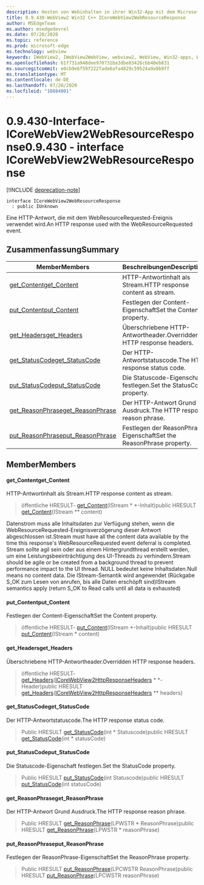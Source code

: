 ```yaml
---
description: Hosten von Webinhalten in ihrer Win32-App mit dem Microsoft Edge WebView2-Steuerelement
title: 0.9.430-WebView2 Win32 C++ ICoreWebView2WebResourceResponse
author: MSEdgeTeam
ms.author: msedgedevrel
ms.date: 07/20/2020
ms.topic: reference
ms.prod: microsoft-edge
ms.technology: webview
keywords: IWebView2, IWebView2WebView, webview2, WebView, Win32-apps, Win32, Edge, ICoreWebView2, ICoreWebView2Host, Browser-Steuerelement, Edge-HTML
ms.openlocfilehash: 61f731a948dee970731ba3dbe83426cbb40eb831
ms.sourcegitcommit: e0cb9e6f59f222fade6afa4829c59524a9a9b9ff
ms.translationtype: MT
ms.contentlocale: de-DE
ms.lasthandoff: 07/20/2020
ms.locfileid: "10884001"
---
```

# <span data-ttu-id="bfe90-104">0.9.430-Interface-ICoreWebView2WebResourceResponse</span><span class="sxs-lookup"><span data-stu-id="bfe90-104">0.9.430 - interface ICoreWebView2WebResourceResponse</span></span> 

[!INCLUDE [deprecation-note](../../includes/deprecation-note.md)]

```
interface ICoreWebView2WebResourceResponse
  : public IUnknown
```

<span data-ttu-id="bfe90-105">Eine HTTP-Antwort, die mit dem WebResourceRequested-Ereignis verwendet wird.</span><span class="sxs-lookup"><span data-stu-id="bfe90-105">An HTTP response used with the WebResourceRequested event.</span></span>

## <span data-ttu-id="bfe90-106">Zusammenfassung</span><span class="sxs-lookup"><span data-stu-id="bfe90-106">Summary</span></span>

 <span data-ttu-id="bfe90-107">Member</span><span class="sxs-lookup"><span data-stu-id="bfe90-107">Members</span></span>                        | <span data-ttu-id="bfe90-108">Beschreibungen</span><span class="sxs-lookup"><span data-stu-id="bfe90-108">Descriptions</span></span>
--------------------------------|---------------------------------------------
[<span data-ttu-id="bfe90-109">get_Content</span><span class="sxs-lookup"><span data-stu-id="bfe90-109">get_Content</span></span>](#get_content) | <span data-ttu-id="bfe90-110">HTTP-Antwortinhalt als Stream.</span><span class="sxs-lookup"><span data-stu-id="bfe90-110">HTTP response content as stream.</span></span>
[<span data-ttu-id="bfe90-111">put_Content</span><span class="sxs-lookup"><span data-stu-id="bfe90-111">put_Content</span></span>](#put_content) | <span data-ttu-id="bfe90-112">Festlegen der Content-Eigenschaft</span><span class="sxs-lookup"><span data-stu-id="bfe90-112">Set the Content property.</span></span>
[<span data-ttu-id="bfe90-113">get_Headers</span><span class="sxs-lookup"><span data-stu-id="bfe90-113">get_Headers</span></span>](#get_headers) | <span data-ttu-id="bfe90-114">Überschriebene HTTP-Antwortheader.</span><span class="sxs-lookup"><span data-stu-id="bfe90-114">Overridden HTTP response headers.</span></span>
[<span data-ttu-id="bfe90-115">get_StatusCode</span><span class="sxs-lookup"><span data-stu-id="bfe90-115">get_StatusCode</span></span>](#get_statuscode) | <span data-ttu-id="bfe90-116">Der HTTP-Antwortstatuscode.</span><span class="sxs-lookup"><span data-stu-id="bfe90-116">The HTTP response status code.</span></span>
[<span data-ttu-id="bfe90-117">put_StatusCode</span><span class="sxs-lookup"><span data-stu-id="bfe90-117">put_StatusCode</span></span>](#put_statuscode) | <span data-ttu-id="bfe90-118">Die Statuscode-Eigenschaft festlegen.</span><span class="sxs-lookup"><span data-stu-id="bfe90-118">Set the StatusCode property.</span></span>
[<span data-ttu-id="bfe90-119">get_ReasonPhrase</span><span class="sxs-lookup"><span data-stu-id="bfe90-119">get_ReasonPhrase</span></span>](#get_reasonphrase) | <span data-ttu-id="bfe90-120">Der HTTP-Antwort Grund Ausdruck.</span><span class="sxs-lookup"><span data-stu-id="bfe90-120">The HTTP response reason phrase.</span></span>
[<span data-ttu-id="bfe90-121">put_ReasonPhrase</span><span class="sxs-lookup"><span data-stu-id="bfe90-121">put_ReasonPhrase</span></span>](#put_reasonphrase) | <span data-ttu-id="bfe90-122">Festlegen der ReasonPhrase-Eigenschaft</span><span class="sxs-lookup"><span data-stu-id="bfe90-122">Set the ReasonPhrase property.</span></span>

## <span data-ttu-id="bfe90-123">Member</span><span class="sxs-lookup"><span data-stu-id="bfe90-123">Members</span></span>

#### <span data-ttu-id="bfe90-124">get_Content</span><span class="sxs-lookup"><span data-stu-id="bfe90-124">get_Content</span></span> 

<span data-ttu-id="bfe90-125">HTTP-Antwortinhalt als Stream.</span><span class="sxs-lookup"><span data-stu-id="bfe90-125">HTTP response content as stream.</span></span>

> <span data-ttu-id="bfe90-126">öffentliche HRESULT- [get_Content](#get_content)(IStream \* \*-Inhalt)</span><span class="sxs-lookup"><span data-stu-id="bfe90-126">public HRESULT [get_Content](#get_content)(IStream \*\* content)</span></span>

<span data-ttu-id="bfe90-127">Datenstrom muss alle Inhaltsdaten zur Verfügung stehen, wenn die WebResourceRequested-Ereignisverzögerung dieser Antwort abgeschlossen ist.</span><span class="sxs-lookup"><span data-stu-id="bfe90-127">Stream must have all the content data available by the time this response's WebResourceRequested event deferral is completed.</span></span> <span data-ttu-id="bfe90-128">Stream sollte agil sein oder aus einem Hintergrundthread erstellt werden, um eine Leistungsbeeinträchtigung des UI-Threads zu verhindern.</span><span class="sxs-lookup"><span data-stu-id="bfe90-128">Stream should be agile or be created from a background thread to prevent performance impact to the UI thread.</span></span> <span data-ttu-id="bfe90-129">NULL bedeutet keine Inhaltsdaten.</span><span class="sxs-lookup"><span data-stu-id="bfe90-129">Null means no content data.</span></span> <span data-ttu-id="bfe90-130">Die IStream-Semantik wird angewendet (Rückgabe S_OK zum Lesen von anrufen, bis alle Daten erschöpft sind)</span><span class="sxs-lookup"><span data-stu-id="bfe90-130">IStream semantics apply (return S_OK to Read calls until all data is exhausted)</span></span>

#### <span data-ttu-id="bfe90-131">put_Content</span><span class="sxs-lookup"><span data-stu-id="bfe90-131">put_Content</span></span> 

<span data-ttu-id="bfe90-132">Festlegen der Content-Eigenschaft</span><span class="sxs-lookup"><span data-stu-id="bfe90-132">Set the Content property.</span></span>

> <span data-ttu-id="bfe90-133">öffentliche HRESULT- [put_Content](#put_content)(IStream \*-Inhalt)</span><span class="sxs-lookup"><span data-stu-id="bfe90-133">public HRESULT [put_Content](#put_content)(IStream \* content)</span></span>

#### <span data-ttu-id="bfe90-134">get_Headers</span><span class="sxs-lookup"><span data-stu-id="bfe90-134">get_Headers</span></span> 

<span data-ttu-id="bfe90-135">Überschriebene HTTP-Antwortheader.</span><span class="sxs-lookup"><span data-stu-id="bfe90-135">Overridden HTTP response headers.</span></span>

> <span data-ttu-id="bfe90-136">öffentliche HRESULT- [get_Headers](#get_headers)([ICoreWebView2HttpResponseHeaders](ICoreWebView2HttpResponseHeaders.md) \* \*-Header)</span><span class="sxs-lookup"><span data-stu-id="bfe90-136">public HRESULT [get_Headers](#get_headers)([ICoreWebView2HttpResponseHeaders](ICoreWebView2HttpResponseHeaders.md) \*\* headers)</span></span>

#### <span data-ttu-id="bfe90-137">get_StatusCode</span><span class="sxs-lookup"><span data-stu-id="bfe90-137">get_StatusCode</span></span> 

<span data-ttu-id="bfe90-138">Der HTTP-Antwortstatuscode.</span><span class="sxs-lookup"><span data-stu-id="bfe90-138">The HTTP response status code.</span></span>

> <span data-ttu-id="bfe90-139">Public HRESULT [get_StatusCode](#get_statuscode)(int \* Statuscode)</span><span class="sxs-lookup"><span data-stu-id="bfe90-139">public HRESULT [get_StatusCode](#get_statuscode)(int \* statusCode)</span></span>

#### <span data-ttu-id="bfe90-140">put_StatusCode</span><span class="sxs-lookup"><span data-stu-id="bfe90-140">put_StatusCode</span></span> 

<span data-ttu-id="bfe90-141">Die Statuscode-Eigenschaft festlegen.</span><span class="sxs-lookup"><span data-stu-id="bfe90-141">Set the StatusCode property.</span></span>

> <span data-ttu-id="bfe90-142">Public HRESULT [put_StatusCode](#put_statuscode)(int Statuscode)</span><span class="sxs-lookup"><span data-stu-id="bfe90-142">public HRESULT [put_StatusCode](#put_statuscode)(int statusCode)</span></span>

#### <span data-ttu-id="bfe90-143">get_ReasonPhrase</span><span class="sxs-lookup"><span data-stu-id="bfe90-143">get_ReasonPhrase</span></span> 

<span data-ttu-id="bfe90-144">Der HTTP-Antwort Grund Ausdruck.</span><span class="sxs-lookup"><span data-stu-id="bfe90-144">The HTTP response reason phrase.</span></span>

> <span data-ttu-id="bfe90-145">Public HRESULT [get_ReasonPhrase](#get_reasonphrase)(LPWSTR \* ReasonPhrase)</span><span class="sxs-lookup"><span data-stu-id="bfe90-145">public HRESULT [get_ReasonPhrase](#get_reasonphrase)(LPWSTR \* reasonPhrase)</span></span>

#### <span data-ttu-id="bfe90-146">put_ReasonPhrase</span><span class="sxs-lookup"><span data-stu-id="bfe90-146">put_ReasonPhrase</span></span> 

<span data-ttu-id="bfe90-147">Festlegen der ReasonPhrase-Eigenschaft</span><span class="sxs-lookup"><span data-stu-id="bfe90-147">Set the ReasonPhrase property.</span></span>

> <span data-ttu-id="bfe90-148">Public HRESULT [put_ReasonPhrase](#put_reasonphrase)(LPCWSTR ReasonPhrase)</span><span class="sxs-lookup"><span data-stu-id="bfe90-148">public HRESULT [put_ReasonPhrase](#put_reasonphrase)(LPCWSTR reasonPhrase)</span></span>

